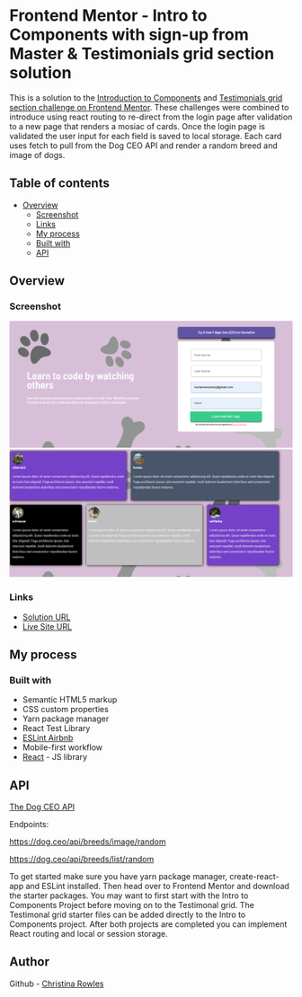 # Frontend Mentor - Intro to Components with sign-up from Master & Testimonials grid section solution

This is a solution to the [Introduction to Components](https://www.frontendmentor.io/challenges/intro-component-with-signup-form-5cf91bd49edda32581d28fd1) and
[Testimonials grid section challenge on Frontend Mentor](https://www.frontendmentor.io/challenges/testimonials-grid-section-Nnw6J7Un7). These challenges were combined to introduce using react routing to re-direct from the login page after validation to a new page that renders a mosiac of cards. Once the login page is validated the user input for each field is saved to local storage.  Each card uses fetch to pull from the Dog CEO API and render a random breed and image of dogs. 

## Table of contents

- [Overview](#overview)
  - [Screenshot](#screenshot)
  - [Links](#links)
  - [My process](#my-process)
  - [Built with](#built-with)
  - [API](#api)



## Overview


### Screenshot

![](https://raw.githubusercontent.com/cmrowles89/intro-components-with-signup-from-master/master/src/Styles/images2/loginscreenshot.PNG)
![](https://raw.githubusercontent.com/cmrowles89/intro-components-with-signup-from-master/master/src/Styles/images2/articlepage.PNG)


### Links

- [Solution URL](https://github.com/cmrowles89/intro-components-with-signup-from-master)
- [Live Site URL](https://apprencticechallenge1and2.netlify.app/)

## My process

### Built with

- Semantic HTML5 markup
- CSS custom properties
- Yarn package manager
- React Test Library
- [ESLint Airbnb](https://elint.org)
- Mobile-first workflow
- [React](https://reactjs.org/) - JS library

## API

[The Dog CEO API](https://dog.ceo/dog-api/)

Endpoints:

https://dog.ceo/api/breeds/image/random

https://dog.ceo/api/breeds/list/random


To get started make sure you have yarn package manager, create-react-app and ESLint installed. Then head over to Frontend Mentor and download the starter packages. You may want to first start with the Intro to Components Project before moving on to the Testimonal grid. The Testimonal grid starter files can be added directly to the Intro to Components project. After both projects are completed you can implement React routing and local or session storage.

## Author

Github - [Christina Rowles](https://github.com/crowles89)











